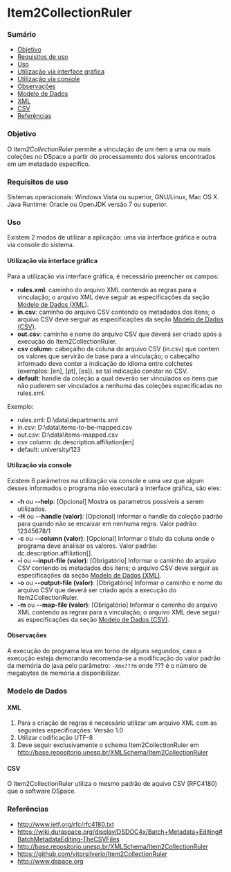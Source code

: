 Item2CollectionRuler
=====================

### Sumário

* [Objetivo](#objetivo)
* [Requisitos de uso](#requisitos-de-uso)
* [Uso](#uso)
 * [Utilização via interface gráfica](#utilização-via-interface-gráfica)
 * [Utilização via console](#utilização-via-console)
 * [Observações](#observações)
* [Modelo de Dados](#modelo-de-dados)
 * [XML](#xml)
 * [CSV](#csv)
* [Referências](#referências)


### Objetivo

O *Item2CollectionRuler* permite a vinculação de um item a uma ou mais coleções no DSpace a partir do processamento dos valores encontrados em um metadado específico.


### Requisitos de uso

Sistemas operacionais: Windows Vista ou superior, GNU/Linux, Mac OS X.
Java Runtime: Oracle ou OpenJDK versão 7 ou superior.

### Uso

Existem 2 modos de utilizar a aplicação: uma via interface gráfica e outra via console do sistema.

#### Utilização via interface gráfica

Para a utilização via interface gráfica, é necessário preencher os campos:
* **rules.xml**: caminho do arquivo XML contendo as regras para a vinculação; o arquivo XML deve seguir as especificações da seção [Modelo de Dados (XML)](#xml).
* **in.csv**: caminho do arquivo CSV contendo os metadados dos itens; o arquivo CSV deve serguir as especificações da seção [Modelo de Dados (CSV)](#csv).
* **out.csv**: caminho e nome do arquivo CSV que deverá ser criado após a execução do Item2CollectionRuler.
* **csv** **column**: cabeçalho da coluna do arquivo CSV (in.csv) que contem os valores que servirão de base para a vinculação; o cabeçalho informado deve conter a indicação do idioma entre colchetes (exemplos: [en], [pt], [es]), se tal indicação constar no CSV.
* **default**: handle da coleção a qual deverão ser vinculados os itens que não puderem ser vinculados a nenhuma das coleções especificadas no rules.xml.

Exemplo:
* rules.xml: D:\data\departments.xml
* in.csv: D:\data\items-to-be-mapped.csv
* out.csv: D:\data\items-mapped.csv
* csv column: dc.description.affiliation[en]
* default: university/123

#### Utilização via console

Existem 6 parâmetros na utilização via console e uma vez que algum desses informados o programa não executará a interface gráfica, são eles:
* **-h** ou **--help**: [Opcional]  Mostra os parametros possíveis a serem utilizados.
* **-H** ou **--handle (valor)**: [Opcional] Informar o handle da coleção padrão para quando não se encaixar em nenhuma regra. Valor padrão: 12345678/1
* **-c** ou **--column (valor)**: [Opcional] Informar o titulo da coluna onde o programa deve analisar os valores. Valor padrão: dc.description.affiliation[].
* **-i** ou **--input-file (valor)**: [Obrigatório] Informar o caminho do arquivo CSV contendo os metadados dos itens; o arquivo CSV deve serguir as especificações da seção [Modelo de Dados (XML)](#xml).
* **-o** ou **--output-file (valor)**: [Obrigatório] Informar o caminho e nome do arquivo CSV que deverá ser criado após a execução do Item2CollectionRuler.
* **-m** ou **--map-file (valor)**: [Obrigatório] Informar o caminho do arquivo XML contendo as regras para a vinculação; o arquivo XML deve seguir as especificações da seção [Modelo de Dados (CSV)](#csv).

#### Observações

A execução do programa leva em torno de alguns segundos, caso a execução esteja demorando recomenda-se a modificação do valor padrão da memória do java pelo parâmetro: `-Xmx???m` onde ??? é o número de megabytes de memória a disponibilizar.  

### Modelo de Dados

#### XML

1. Para a criação de regras é necessário utilizar um arquivo XML com as seguintes especificações:
Versão 1.0
2. Utilizar codificação UTF-8
3. Deve seguir exclusivamente o schema Item2CollectionRuler em http://base.repositorio.unesp.br/XMLSchema/Item2CollectionRuler

#### CSV

O Item2CollectionRuler utiliza o mesmo padrão de aquivo CSV (RFC4180) que o software DSpace.

### Referências

* http://www.ietf.org/rfc/rfc4180.txt
* https://wiki.duraspace.org/display/DSDOC4x/Batch+Metadata+Editing#BatchMetadataEditing-TheCSVFiles
* http://base.repositorio.unesp.br/XMLSchema/Item2CollectionRuler
* https://github.com/vitorsilverio/Item2CollectionRuler
* http://www.dspace.org

